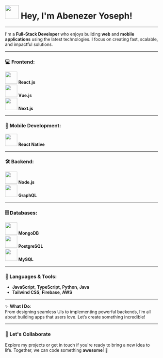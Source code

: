 # <img src="https://media.giphy.com/media/hvRJCLFzcasrR4ia7z/giphy.gif" width="45px" height="45px"/> **Hey, I'm Abenezer Yoseph!**

---

I'm a **Full-Stack Developer** who enjoys building **web** and **mobile applications** using the latest technologies. I focus on creating fast, scalable, and impactful solutions.

---

### 💻 **Frontend**:
<img src="https://img.icons8.com/fluency/48/000000/react.png" width="40px"/> **React.js**  
<img src="https://img.icons8.com/color/48/000000/vue-js.png" width="40px"/> **Vue.js**  
<img src="https://img.icons8.com/color/48/000000/nextjs.png" width="40px"/> **Next.js**

---

### 📱 **Mobile Development**:
<img src="https://img.icons8.com/color/48/000000/react-native.png" width="40px"/> **React Native**

---

### 🛠️ **Backend**:
<img src="https://img.icons8.com/color/48/000000/nodejs.png" width="40px"/> **Node.js**  
<img src="https://img.icons8.com/ios-filled/50/000000/graphql.png" width="40px"/> **GraphQL**

---

### 🗄️ **Databases**:
<img src="https://img.icons8.com/color/48/000000/mongodb.png" width="40px"/> **MongoDB**  
<img src="https://img.icons8.com/color/48/000000/postgreesql.png" width="40px"/> **PostgreSQL**  
<img src="https://img.icons8.com/ios-filled/50/000000/mysql-logo.png" width="40px"/> **MySQL**

---

### 🚀 **Languages & Tools**:
- **JavaScript**, **TypeScript**, **Python**, **Java**
- **Tailwind CSS**, **Firebase**, **AWS**

---

✨ **What I Do**:  
From designing seamless UIs to implementing powerful backends, I’m all about building apps that users love. Let’s create something incredible! 

---

### 🌟 **Let's Collaborate**  
Explore my projects or get in touch if you're ready to bring a new idea to life. Together, we can code something **awesome**! 🚀

